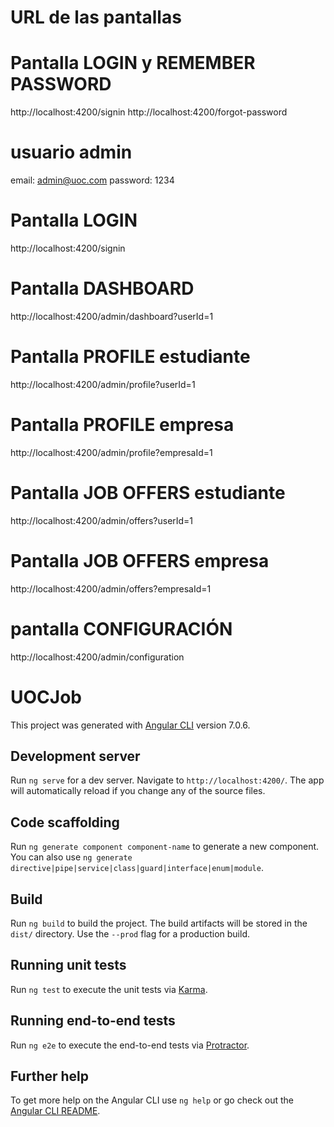 # URL de las pantallas

# Pantalla LOGIN y REMEMBER PASSWORD
http://localhost:4200/signin
http://localhost:4200/forgot-password

# usuario admin 
email: admin@uoc.com
password: 1234

# Pantalla LOGIN
http://localhost:4200/signin

# Pantalla DASHBOARD
http://localhost:4200/admin/dashboard?userId=1

# Pantalla PROFILE estudiante
http://localhost:4200/admin/profile?userId=1

# Pantalla PROFILE empresa
http://localhost:4200/admin/profile?empresaId=1

# Pantalla JOB OFFERS estudiante
http://localhost:4200/admin/offers?userId=1

# Pantalla JOB OFFERS empresa
http://localhost:4200/admin/offers?empresaId=1

# pantalla CONFIGURACIÓN
http://localhost:4200/admin/configuration

# UOCJob

This project was generated with [Angular CLI](https://github.com/angular/angular-cli) version 7.0.6.

## Development server

Run `ng serve` for a dev server. Navigate to `http://localhost:4200/`. The app will automatically reload if you change any of the source files.

## Code scaffolding

Run `ng generate component component-name` to generate a new component. You can also use `ng generate directive|pipe|service|class|guard|interface|enum|module`.

## Build

Run `ng build` to build the project. The build artifacts will be stored in the `dist/` directory. Use the `--prod` flag for a production build.

## Running unit tests

Run `ng test` to execute the unit tests via [Karma](https://karma-runner.github.io).

## Running end-to-end tests

Run `ng e2e` to execute the end-to-end tests via [Protractor](http://www.protractortest.org/).

## Further help

To get more help on the Angular CLI use `ng help` or go check out the [Angular CLI README](https://github.com/angular/angular-cli/blob/master/README.md).
